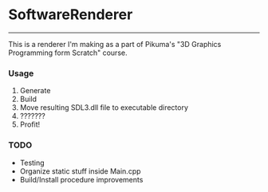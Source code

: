# SoftwareRenderer
---------------------
This is a renderer I'm making as a part of Pikuma's "3D Graphics Programming form Scratch" course.

### Usage
1. Generate
2. Build
3. Move resulting SDL3.dll file to executable directory
4. ???????
5. Profit!

### TODO
- Testing
- Organize static stuff inside Main.cpp
- Build/Install procedure improvements